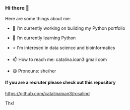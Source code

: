 ### Hi there 👋

Here are some things about me:

- 🔭 I’m currently working on building my Python portfolio
- 🌱 I’m currently learning Python 
- ⭐ I'm interesed in data science and bioinformatics

- 📫 How to reach me: catalina.ioan3  gmail  com
- 😄 Pronouns: she/her


#### If you are a recruter please check out this repository

https://github.com/catalinaioan3/rosalind


Thx!
